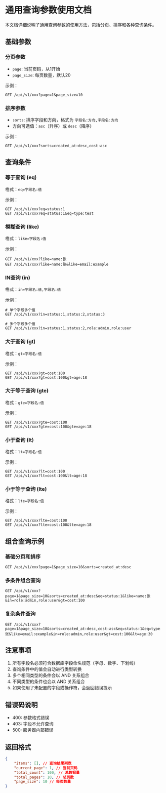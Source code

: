# 通用查询参数使用文档

本文档详细说明了通用查询参数的使用方法，包括分页、排序和各种查询条件。

## 基础参数

### 分页参数
- `page`: 当前页码，从1开始
- `page_size`: 每页数量，默认20

示例：
```http
GET /api/v1/xxx?page=1&page_size=10
```

### 排序参数
- `sorts`: 排序字段和方向，格式为 `字段名:方向,字段名:方向`
- 方向可选值：`asc`（升序）或 `desc`（降序）

示例：
```http
GET /api/v1/xxx?sorts=created_at:desc,cost:asc
```

## 查询条件

### 等于查询 (eq)
格式：`eq=字段名:值`

示例：
```http
GET /api/v1/xxx?eq=status:1
GET /api/v1/xxx?eq=status:1&eq=type:test
```

### 模糊查询 (like)
格式：`like=字段名:值`

示例：
```http
GET /api/v1/xxx?like=name:张
GET /api/v1/xxx?like=name:张&like=email:example
```

### IN查询 (in)
格式：`in=字段名:值,字段名:值`

示例：
```http
# 单个字段多个值
GET /api/v1/xxx?in=status:1,status:2,status:3

# 多个字段多个值
GET /api/v1/xxx?in=status:1,status:2,role:admin,role:user
```

### 大于查询 (gt)
格式：`gt=字段名:值`

示例：
```http
GET /api/v1/xxx?gt=cost:100
GET /api/v1/xxx?gt=cost:100&gt=age:18
```

### 大于等于查询 (gte)
格式：`gte=字段名:值`

示例：
```http
GET /api/v1/xxx?gte=cost:100
GET /api/v1/xxx?gte=cost:100&gte=age:18
```

### 小于查询 (lt)
格式：`lt=字段名:值`

示例：
```http
GET /api/v1/xxx?lt=cost:100
GET /api/v1/xxx?lt=cost:100&lt=age:18
```

### 小于等于查询 (lte)
格式：`lte=字段名:值`

示例：
```http
GET /api/v1/xxx?lte=cost:100
GET /api/v1/xxx?lte=cost:100&lte=age:18
```

## 组合查询示例

### 基础分页和排序
```http
GET /api/v1/xxx?page=1&page_size=10&sorts=created_at:desc
```

### 多条件组合查询
```http
GET /api/v1/xxx?page=1&page_size=10&sorts=created_at:desc&eq=status:1&like=name:张&in=role:admin,role:user&gt=cost:100
```

### 复杂条件查询
```http
GET /api/v1/xxx?page=1&page_size=10&sorts=created_at:desc,cost:asc&eq=status:1&eq=type:test&like=name:张&like=email:example&in=role:admin,role:user&gt=cost:100&lt=age:30
```

## 注意事项

1. 所有字段名必须符合数据库字段命名规范（字母、数字、下划线）
2. 查询条件中的值会自动进行类型转换
3. 多个相同类型的条件会以 AND 关系组合
4. 不同类型的条件也会以 AND 关系组合
5. 如果使用了未配置的字段或操作符，会返回错误提示

## 错误码说明

- 400: 参数格式错误
- 403: 字段不允许查询
- 500: 服务器内部错误

## 返回格式

```json
{
    "items": [], // 查询结果列表
    "current_page": 1, // 当前页码
    "total_count": 100, // 总数据量
    "total_pages": 10, // 总页数
    "page_size": 10 // 每页数量
}
``` 